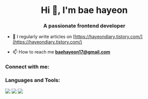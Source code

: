 <h1 align="center">Hi 👋, I'm bae hayeon</h1>
<h3 align="center">A passionate frontend developer</h3>

- 📝 I regularly write articles on [https://hayeondiary.tistory.com/](https://hayeondiary.tistory.com/)

- 📫 How to reach me **baehayeon17@gmail.com**

<h3 align="left">Connect with me:</h3>
<p align="left">
</p>

<h3 align="left">Languages and Tools:</h3>
<img style="display: inline;" src="https://img.shields.io/badge/html5-E34F26?style=flat-square&logo=HTML5&logoColor=white"/>
<img style="display: inline;" src="https://img.shields.io/badge/css3-1572B6?style=flat-square&logo=CSS3&logoColor=white"/>
<img style="display: inline;" src="https://img.shields.io/badge/javascript-F7DF1E?style=flat-square&logo=Javascript&logoColor=white"/>

